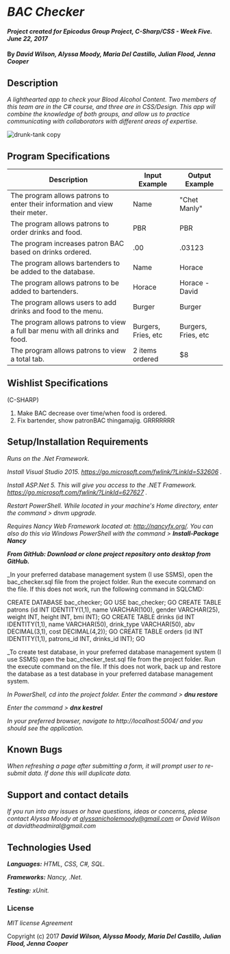 # _BAC Checker_

#### _Project created for Epicodus Group Project, C-Sharp/CSS - Week Five. June 22, 2017_

#### By _**David Wilson, Alyssa Moody, Maria Del Castillo, Julian Flood, Jenna Cooper**_

## Description

_A lighthearted app to check your Blood Alcohol Content. Two members of this team are in the C# course, and three are in CSS/Design. This app will combine the knowledge of both groups, and allow us to practice communicating with collaborators with different areas of expertise._

![drunk-tank copy](https://user-images.githubusercontent.com/24885660/29031880-74efe68e-7b44-11e7-94e0-61a1455f16c4.png)

## Program Specifications

| Description  | Input Example | Output Example |
| ------------- | ------------- | ------------- |
| The program allows patrons to enter their information and view their meter.  | Name | "Chet Manly"  |
| The program allows patrons to order drinks and food.  | PBR  | PBR |
| The program increases patron BAC based on drinks ordered.  | .00  | .03123 |
| The program allows bartenders to be added to the database.  | Name | Horace |
| The program allows patrons to be added to bartenders.  | Horace | Horace - David |
| The program allows users to add drinks and food to the menu.  | Burger | Burger |
| The program allows patrons to view a full bar menu with all drinks and food.  | Burgers, Fries, etc  | Burgers, Fries, etc |
| The program allows patrons to view a total tab.  | 2 items ordered  | $8 |

## Wishlist Specifications

(C-SHARP)
1. Make BAC decrease over time/when food is ordered.
2. Fix bartender, show patronBAC thingamajig. GRRRRRRR

## Setup/Installation Requirements

_Runs on the .Net Framework._

_Install Visual Studio 2015. https://go.microsoft.com/fwlink/?LinkId=532606 ._

_Install ASP.Net 5. This will give you access to the .NET Framework. https://go.microsoft.com/fwlink/?LinkId=627627 ._

_Restart PowerShell. While located in your machine's Home directory, enter the command > dnvm upgrade._

_Requires Nancy Web Framework located at: http://nancyfx.org/. You can also do this via Windows PowerShell with the command > **Install-Package Nancy**_

_**From GitHub: Download or clone project repository onto desktop from GitHub.**_

_In your preferred database management system (I use SSMS), open the bac_checker.sql file from the project folder. Run the execute command on the file. If this does not work, run the following command in SQLCMD:

CREATE DATABASE bac_checker; GO USE bac_checker; GO CREATE TABLE patrons (id INT IDENTITY(1,1), name VARCHAR(100), gender VARCHAR(25), weight INT, height INT, bmi INT); GO CREATE TABLE drinks (id INT IDENTITY(1,1), name VARCHAR(50), drink_type VARCHAR(50), abv DECIMAL(3,1), cost DECIMAL(4,2)); GO CREATE TABLE orders (id INT IDENTITY(1,1), patrons_id INT, drinks_id INT); GO

_To create test database, in your preferred database management system (I use SSMS) open the bac_checker_test.sql file from the project folder. Run the execute command on the file. If this does not work, back up and restore the database as a test database in your preferred database management system.

_In PowerShell, cd into the project folder. Enter the command > **dnu restore**_

_Enter the command > **dnx kestrel**_

_In your preferred browser, navigate to http://localhost:5004/ and you should see the application._

## Known Bugs

_When refreshing a page after submitting a form, it will prompt user to re-submit data. If done this will duplicate data._

## Support and contact details

_If you run into any issues or have questions, ideas or concerns, please contact Alyssa Moody at alyssanicholemoody@gmail.com or David Wilson at davidtheadmiral@gmail.com_

## Technologies Used

_**Languages:** HTML, CSS, C#, SQL._

_**Frameworks:** Nancy, .Net._

_**Testing:** xUnit._

### License

*MIT license Agreement*

Copyright (c) 2017 **_David Wilson, Alyssa Moody, Maria Del Castillo, Julian Flood, Jenna Cooper_**
